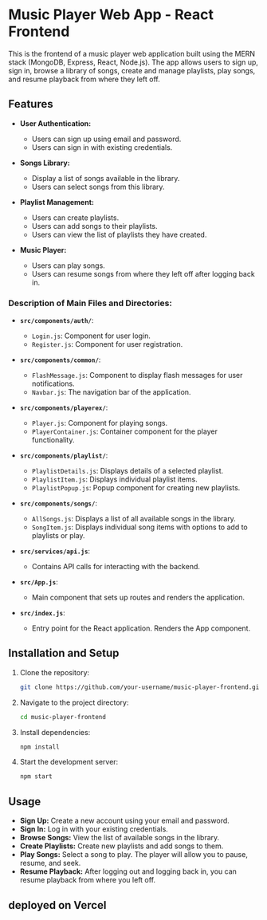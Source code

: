 # Music Player Web App - React Frontend

This is the frontend of a music player web application built using the MERN stack (MongoDB, Express, React, Node.js). The app allows users to sign up, sign in, browse a library of songs, create and manage playlists, play songs, and resume playback from where they left off.

## Features

- **User Authentication:**
  - Users can sign up using email and password.
  - Users can sign in with existing credentials.

- **Songs Library:**
  - Display a list of songs available in the library.
  - Users can select songs from this library.

- **Playlist Management:**
  - Users can create playlists.
  - Users can add songs to their playlists.
  - Users can view the list of playlists they have created.

- **Music Player:**
  - Users can play songs.
  - Users can resume songs from where they left off after logging back in.


### Description of Main Files and Directories:

- **`src/components/auth/`**:
  - `Login.js`: Component for user login.
  - `Register.js`: Component for user registration.
  
- **`src/components/common/`**:
  - `FlashMessage.js`: Component to display flash messages for user notifications.
  - `Navbar.js`: The navigation bar of the application.

- **`src/components/playerex/`**:
  - `Player.js`: Component for playing songs.
  - `PlayerContainer.js`: Container component for the player functionality.
  
- **`src/components/playlist/`**:
  - `PlaylistDetails.js`: Displays details of a selected playlist.
  - `PlaylistItem.js`: Displays individual playlist items.
  - `PlaylistPopup.js`: Popup component for creating new playlists.
  
- **`src/components/songs/`**:
  - `AllSongs.js`: Displays a list of all available songs in the library.
  - `SongItem.js`: Displays individual song items with options to add to playlists or play.

- **`src/services/api.js`**:
  - Contains API calls for interacting with the backend.

- **`src/App.js`**:
  - Main component that sets up routes and renders the application.

- **`src/index.js`**:
  - Entry point for the React application. Renders the App component.

## Installation and Setup

1. Clone the repository:
    ```bash
    git clone https://github.com/your-username/music-player-frontend.git
    ```

2. Navigate to the project directory:
    ```bash
    cd music-player-frontend
    ```

3. Install dependencies:
    ```bash
    npm install
    ```

4. Start the development server:
    ```bash
    npm start
    ```

## Usage

- **Sign Up:** Create a new account using your email and password.
- **Sign In:** Log in with your existing credentials.
- **Browse Songs:** View the list of available songs in the library.
- **Create Playlists:** Create new playlists and add songs to them.
- **Play Songs:** Select a song to play. The player will allow you to pause, resume, and seek.
- **Resume Playback:** After logging out and logging back in, you can resume playback from where you left off.

## deployed on Vercel
